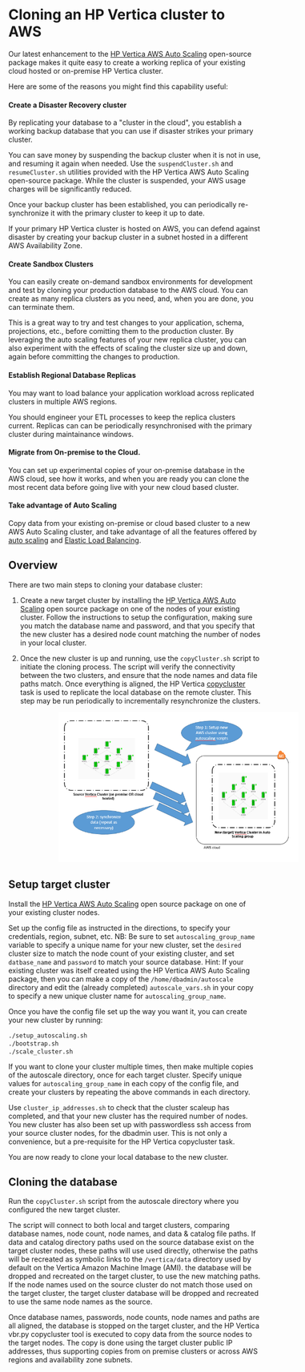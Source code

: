 # Cloning an HP Vertica cluster to AWS

Our latest enhancement to the [HP Vertica AWS Auto Scaling](https://community.dev.hp.com/t5/Vertica-Blog/Automatic-Vertica-Scaling-and-Node-Replacement-on-AWS/ba-p/230468) open-source package makes it quite easy to create a working replica of your existing cloud hosted or on-premise HP Vertica cluster.
 
Here are some of the reasons you might find this capability useful:
 
#### Create a Disaster Recovery cluster

By replicating your database to a "cluster in the cloud", you establish a working backup database that you can use if disaster strikes your primary cluster.

You can save money by suspending the backup cluster when it is not in use, and resuming it again when needed. Use the `suspendCluster.sh` and `resumeCluster.sh` utilities provided with the HP Vertica AWS Auto Scaling open-source package. While the cluster is suspended, your AWS usage charges will be significantly reduced.

Once your backup cluster has been established, you can periodically re-synchronize it with the primary cluster to keep it up to date.  

If your primary HP Vertica cluster is hosted on AWS, you can defend against disaster by creating your backup cluster in a subnet hosted in a different AWS Availability Zone.


#### Create Sandbox Clusters

You can easily create on-demand sandbox environments for development and test by cloning your production database to the AWS cloud. You can create as many replica clusters as you need, and, when you are done, you can terminate them. 

This is a great way to try and test changes to your application, schema, projections, etc., before comitting them to the production cluster. By leveraging the auto scaling features of your new replica cluster, you can also experiment with the effects of scaling the cluster size up and down, again before committing the changes to production.


#### Establish Regional Database Replicas 

You may want to load balance your application workload across replicated clusters in multiple AWS regions. 

You should engineer your ETL processes to keep the replica clusters current. Replicas can can be periodically resynchronised with the primary cluster during maintainance windows. 


#### Migrate from On-premise to the Cloud.

You can set up experimental copies of your on-premise database in the AWS cloud, see how it works, and when you are ready you can clone the most recent data before going live with your new cloud based cluster.

#### Take advantage of Auto Scaling

Copy data from your existing on-premise or cloud based cluster to a new AWS Auto Scaling cluster, and take advantage of all the features offered by [auto scaling](https://community.dev.hp.com/t5/Vertica-Blog/Automatic-Vertica-Scaling-and-Node-Replacement-on-AWS/ba-p/230468) and [Elastic Load Balancing](https://github.com/vertica/aws-autoscaling-vertica/blob/master/AWS-ElasticLoadBalancer-for-Vertica.md).


## Overview

There are two main steps to cloning your database cluster:

1. Create a new target cluster by installing the [HP Vertica AWS Auto Scaling](https://community.dev.hp.com/t5/Vertica-Blog/Automatic-Vertica-Scaling-and-Node-Replacement-on-AWS/ba-p/230468) open source package on one of the nodes of your existing cluster. 
Follow the instructions to setup the configuration, making sure you match the database name and password, and that you specify that the new cluster has a desired node count matching the number of nodes in your local cluster.

2. Once the new cluster is up and running, use the `copyCluster.sh` script to initiate the cloning process. The script will verify the connectivity between the two clusters, and ensure that the node names and data file paths match. Once everything is aligned, the HP Vertica [copycluster](http://my.vertica.com/docs/7.1.x/HTML/index.htm#Authoring/AdministratorsGuide/BackupRestore/CopyingTheDatabaseToAnotherCluster.htm?Highlight=copycluster) task is used to replicate the local database on the remote cluster.
This step may be run periodically to incrementally resynchronize the clusters.

 
<img style="margin-left: 100px;" src="images/CopyCluster.png" alt="Architecture" height="300" width="480">


## Setup target cluster

Install the [HP Vertica AWS Auto Scaling](https://community.dev.hp.com/t5/Vertica-Blog/Automatic-Vertica-Scaling-and-Node-Replacement-on-AWS/ba-p/230468) open source package on one of your existing cluster nodes. 

Set up the config file as instructed in the directions, to specify your credentials, region, subnet, etc. 
NB: Be sure to set `autoscaling_group_name` variable to specify a unique name for your new cluster, set the `desired` cluster size to match the node count of your existing cluster, and set `datbase_name` and `password` to match your source database.
Hint: If your existing cluster was itself created using the HP Vertica AWS Auto Scaling package, then you can make a copy of the `/home/dbadmin/autoscale` directory and edit the (already completed) `autoscale_vars.sh` in your copy to specify a new unique cluster name for `autoscaling_group_name`. 

Once you have the config file set up the way you want it, you can create your new cluster by running:
```
./setup_autoscaling.sh
./bootstrap.sh
./scale_cluster.sh
```

If you want to clone your cluster multiple times, then make multiple copies of the autoscale directory, once for each target cluster. Specify unique values for `autoscaling_group_name` in each copy of the config file, and create your clusters by repeating the above commands in each directory. 

Use `cluster_ip_addresses.sh` to check that the cluster scaleup has completed, and that your new cluster has the required number of nodes.
You new cluster has also been set up with passwordless ssh access from your source cluster nodes, for the dbadmin user. This is not only a convenience, but a pre-requisite for the HP Vertica copycluster task.

You are now ready to clone your local database to the new cluster.


## Cloning the database

Run the `copyCluster.sh` script from the autoscale directory where you configured the new target cluster.

The script will connect to both local and target clusters, comparing database names, node count, node names, and data & catalog file paths.
If data and catalog directory paths used on the source database exist on the target cluster nodes, these paths will use used directly, otherwise the paths will be recreated as symbolic links to the `/vertica/data` directory used by default on the Vertica Amazon Machine Image (AMI). the database will be dropped and recreated on the target cluster, to use the new matching paths.
If the node names used on the source cluster do not match those used on the target cluster, the target cluster database will be dropped and recreated to use the same node names as the source.  

Once database names, passwords, node counts, node names and paths are all aligned, the database is stopped on the target cluster, and the HP Vertica vbr.py copycluster tool is executed to copy data from the source nodes to the target nodes. The copy is done using the target cluster public IP addresses, thus supporting copies from on premise clusters or across AWS regions and availability zone subnets.

 

 








 







